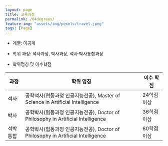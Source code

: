 ```yaml
---
layout: page
title: 교육과정
permalink: /04degrees/
feature-img: "assets/img/pexels/travel.jpeg"
tags: [Page]
---
```


* 계열: 이공계

* 학위 과정: 석사과정, 박사과정, 석사·박사통합과정

* 학위명칭 및 이수학점


| 과정         | 학위 명칭      | 이수 학점     |
| ----------- | ----------- | ----------- |
| 석사      | 공학석사(협동과정 인공지능전공), Master of Science in Artificial Intelligence | 24학점 이상 |
| 박사      | 공학박사(협동과정 인공지능전공), Doctor of Philosophy in Artificial Intelligence | 36학점 이상 |
| 석박통합   | 공학박사(협동과정 인공지능전공), Doctor of Philosophy in Artificial Intelligence | 60학점 이상 |
